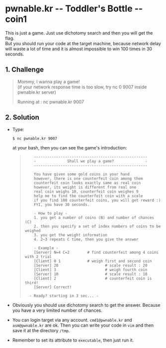 # pwnable.kr -- Toddler's Bottle -- coin1
This is just a game. Just use dichotomy search and then you will get the flag.  
But you should run your code at the target machine, because network delay will waste a lot of time and it is almost impossible to win 100 times in 30 seconds.

## 1. Challenge
  > Mommy, I wanna play a game!  
  > (if your network response time is too slow, try nc 0 9007 inside pwnable.kr server)  
  >   
  > Running at : nc pwnable.kr 9007

## 2. Solution
  * Type:
    ```bash
    $ nc pwnable.kr 9007
    ```
    at your bash, then you can see the game's introduction:  

    >   
    >         ---------------------------------------------------
    >         -              Shall we play a game?              -
    >         ---------------------------------------------------
    >
    >         You have given some gold coins in your hand
    >         however, there is one counterfeit coin among them
    >         counterfeit coin looks exactly same as real coin
    >         however, its weight is different from real one
    >         real coin weighs 10, counterfeit coin weighes 9
    >         help me to find the counterfeit coin with a scale
    >         if you find 100 counterfeit coins, you will get reward :)
    >         FYI, you have 30 seconds.
    >
    >         - How to play -
    >         1. you get a number of coins (N) and number of chances (C)
    >         2. then you specify a set of index numbers of coins to be weighed
    >         3. you get the weight information
    >         4. 2~3 repeats C time, then you give the answer
    >
    >         - Example -
    >         [Server] N=4 C=2        # find counterfeit among 4 coins with 2 trial
    >         [Client] 0 1            # weigh first and second coin
    >         [Server] 20                     # scale result : 20
    >         [Client] 3                      # weigh fourth coin
    >         [Server] 10                     # scale result : 10
    >         [Client] 2                      # counterfeit coin is third!
    >         [Server] Correct!
    >
    >       - Ready? starting in 3 sec... -

  * Obviously you should use dichotomy search to get the answer. Because you have a very limited number of chances.

  * You can login target via any account. `cmd1@pwnable.kr` and `asm@pwnable.kr` are ok. Then you can write your code in `vim` and then save it at the directory `/tmp`.

  * Remember to set its attribute to `executable`, then just run it.
